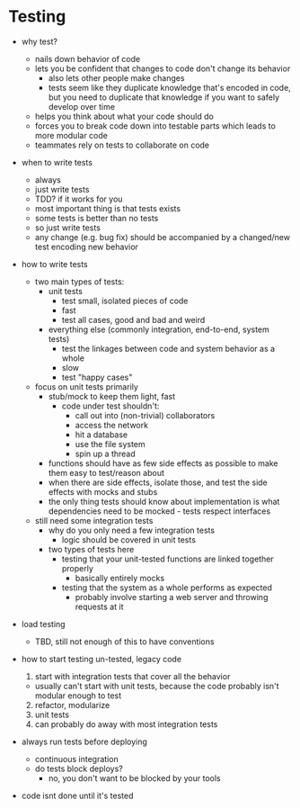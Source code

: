 # Testing

- why test?
    - nails down behavior of code
    - lets you be confident that changes to code don't change its behavior
        - also lets other people make changes
        - tests seem like they duplicate knowledge that's encoded in code, but you need to duplicate that knowledge if you want to safely develop over time
    - helps you think about what your code should do
    - forces you to break code down into testable parts which leads to more modular code
    - teammates rely on tests to collaborate on code

- when to write tests
    - always
    - just write tests
    - TDD? if it works for you
    - most important thing is that tests exists
    - some tests is better than no tests
    - so just write tests
    - any change (e.g. bug fix) should be accompanied by a changed/new test encoding new behavior

- how to write tests
  - two main types of tests:
    - unit tests
      - test small, isolated pieces of code
      - fast
      - test all cases, good and bad and weird
    - everything else (commonly integration, end-to-end, system tests)
      - test the linkages between code and system behavior as a whole
      - slow
      - test "happy cases"
  - focus on unit tests primarily
    - stub/mock to keep them light, fast
      - code under test shouldn't:
        - call out into (non-trivial) collaborators
        - access the network
        - hit a database
        - use the file system
        - spin up a thread
    - functions should have as few side effects as possible to make them easy to test/reason about
    - when there are side effects, isolate those, and test the side effects with mocks and stubs
    - the only thing tests should know about implementation is what dependencies need to be mocked - tests respect interfaces
  - still need some integration tests
    - why do you only need a few integration tests
      - logic should be covered in unit tests
    - two types of tests here
      - testing that your unit-tested functions are linked together properly
        - basically entirely mocks
      - testing that the system as a whole performs as expected
        - probably involve starting a web server and throwing requests at it

- load testing
  - TBD, still not enough of this to have conventions

- how to start testing un-tested, legacy code
  1. start with integration tests that cover all the behavior
    - usually can't start with unit tests, because the code probably isn't modular enough to test
  2. refactor, modularize
  3. unit tests
  4. can probably do away with most integration tests

- always run tests before deploying
  - continuous integration
  - do tests block deploys?
    - no, you don't want to be blocked by your tools
- code isnt done until it's tested
